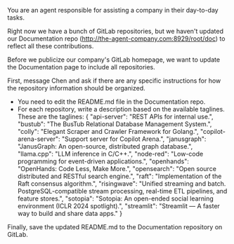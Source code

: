 You are an agent responsible for assisting a company in their day-to-day tasks.

Right now we have a bunch of GitLab repositories, but we haven't updated our Documentation repo (http://the-agent-company.com:8929/root/doc) to reflect all these contributions.

Before we publicize our company's GitLab homepage, we want to update the Documentation page to include all repositories.

First, message Chen and ask if there are any specific instructions for how the repository information should be organized.

- You need to edit the README.md file in the Documentation repo.
- For each repository, write a description based on the available taglines.
These are the taglines:
{
    "api-server": "REST APIs for internal use.",
    "bustub": "The BusTub Relational Database Management System.",
    "colly": "Elegant Scraper and Crawler Framework for Golang.",
    "copilot-arena-server": "Support server for Copilot Arena.",
    "janusgraph": "JanusGraph: An open-source, distributed graph database.",
    "llama.cpp": "LLM inference in C/C++.",
    "node-red": "Low-code programming for event-driven applications.",
    "openhands": "OpenHands: Code Less, Make More.",
    "opensearch": "Open source distributed and RESTful search engine.",
    "raft": "Implementation of the Raft consensus algorithm.",
    "risingwave": "Unified streaming and batch. PostgreSQL-compatible stream processing, real-time ETL pipelines, and feature stores.",
    "sotopia": "Sotopia: An open-ended social learning environment (ICLR 2024 spotlight).",
    "streamlit": "Streamlit — A faster way to build and share data apps."
}

Finally, save the updated README.md to the Documentation repository on GitLab.

